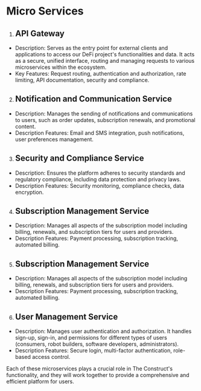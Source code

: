 # Micro Services

1. ## API Gateway
* Description: Serves as the entry point for external clients and applications to access our DeFi project's functionalities and data. It acts as a secure, unified interface, routing and managing requests to various microservices within the ecosystem.
* Key Features: Request routing, authentication and authorization, rate limiting, API documentation, security and compliance.

2. ## Notification and Communication Service
* Description: Manages the sending of notifications and communications to users, such as order updates, subscription renewals, and promotional content.
* Description Features: Email and SMS integration, push notifications, user preferences management.

3. ## Security and Compliance Service
* Description: Ensures the platform adheres to security standards and regulatory compliance, including data protection and privacy laws.
* Description Features: Security monitoring, compliance checks, data encryption.

4. ## Subscription Management Service
* Description: Manages all aspects of the subscription model including billing, renewals, and subscription tiers for users and providers.
* Description Features: Payment processing, subscription tracking, automated billing.

5. ## Subscription Management Service
* Description: Manages all aspects of the subscription model including billing, renewals, and subscription tiers for users and providers.
* Description Features: Payment processing, subscription tracking, automated billing.

6. ## User Management Service
* Description: Manages user authentication and authorization. It handles sign-up, sign-in, and permissions for different types of users (consumers, robot builders, software developers, administrators).
* Description Features: Secure login, multi-factor authentication, role-based access control.

Each of these microservices plays a crucial role in The Construct's functionality, and they will work together to provide a comprehensive and efficient platform for users.